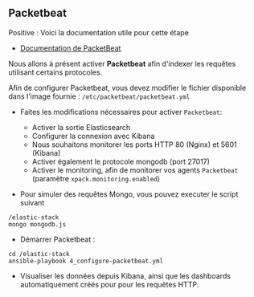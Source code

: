 ## Packetbeat

Positive
: Voici la documentation utile pour cette étape

- [Documentation de PacketBeat](https://www.elastic.co/guide/en/beats/packetbeat/current/index.html)

Nous allons à présent activer **Packetbeat** afin d'indexer les requêtes utilisant certains protocoles.

Afin de configurer Packetbeat, vous devez modifier le fichier disponible dans l'image fournie : `/etc/packetbeat/packetbeat.yml`

- Faites les modifications nécessaires pour activer `Packetbeat`:

  - Activer la sortie Elasticsearch
  - Configurer la connexion avec Kibana
  - Nous souhaitons monitorer les ports HTTP 80 (Nginx) et 5601 (Kibana)
  - Activer également le protocole mongodb (port 27017)
  - Activer le monitoring, afin de monitorer vos agents `Packetbeat` (paramètre `xpack.monitoring.enabled`)

- Pour simuler des requêtes Mongo, vous pouvez executer le script suivant

```shell
/elastic-stack
mongo mongodb.js
```

- Démarrer Packetbeat :

```
cd /elastic-stack
ansible-playbook 4_configure-packetbeat.yml
```

- Visualiser les données depuis Kibana, ainsi que les dashboards automatiquement créés pour pour les requêtes HTTP.
